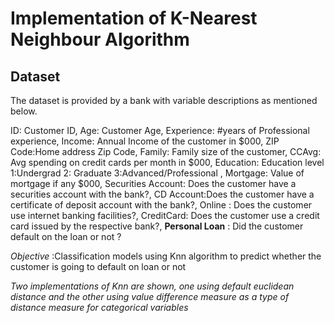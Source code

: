# Implementation of K-Nearest Neighbour Algorithm

## Dataset
The dataset is provided by a bank with variable descriptions as mentioned below. 

ID: Customer ID,
Age: Customer Age,
Experience: #years of Professional experience,
Income: Annual Income of the customer in $000,
ZIP Code:Home address Zip Code,
Family: Family size of the customer,
CCAvg: Avg spending on credit cards per month in $000,
Education: Education level 1:Undergrad 2: Graduate 3:Advanced/Professional ,
Mortgage: Value of mortgage if any $000,
Securities Account: Does the customer have a securities account with the bank?,
CD Account:Does the customer have a certificate of deposit account with the bank?,
Online : Does the customer use internet banking facilities?,
CreditCard: Does the customer use a credit card issued by the respective bank?,
**Personal Loan** : Did the customer default on the loan or not ?
 
 
 
 
 
 
 
 
 
 *Objective* :Classification models using Knn algorithm to predict whether the customer is going to default on loan or not

  *Two implementations of Knn are shown, one using default euclidean distance and the other using value difference measure as a type of      distance measure for categorical variables*




 


